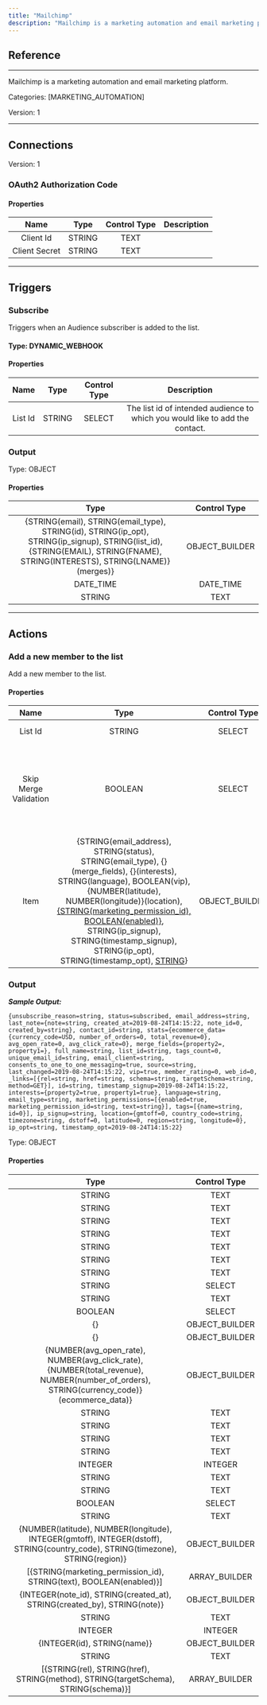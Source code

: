 ```yaml
---
title: "Mailchimp"
description: "Mailchimp is a marketing automation and email marketing platform."
---
```

## Reference
<hr />

Mailchimp is a marketing automation and email marketing platform.


Categories: [MARKETING_AUTOMATION]


Version: 1

<hr />



## Connections

Version: 1


### OAuth2 Authorization Code

#### Properties

|      Name      |     Type     |     Control Type     |     Description     |
|:--------------:|:------------:|:--------------------:|:-------------------:|
| Client Id | STRING | TEXT  |  |
| Client Secret | STRING | TEXT  |  |





<hr />



## Triggers


### Subscribe
Triggers when an Audience subscriber is added to the list.

#### Type: DYNAMIC_WEBHOOK
#### Properties

|      Name      |     Type     |     Control Type     |     Description     |
|:--------------:|:------------:|:--------------------:|:-------------------:|
| List Id | STRING | SELECT  |  The list id of intended audience to which you would like to add the contact.  |


### Output



Type: OBJECT

#### Properties

|     Type     |     Control Type     |
|:------------:|:--------------------:|
| {STRING(email), STRING(email_type), STRING(id), STRING(ip_opt), STRING(ip_signup), STRING(list_id), {STRING(EMAIL), STRING(FNAME), STRING(INTERESTS), STRING(LNAME)}(merges)} | OBJECT_BUILDER  |
| DATE_TIME | DATE_TIME  |
| STRING | TEXT  |






<hr />



## Actions


### Add a new member to the list
Add a new member to the list.

#### Properties

|      Name      |     Type     |     Control Type     |     Description     |
|:--------------:|:------------:|:--------------------:|:-------------------:|
| List Id | STRING | SELECT  |  The unique ID for the list.  |
| Skip Merge Validation | BOOLEAN | SELECT  |  If skip_merge_validation is true, member data will be accepted without merge field values, even if the merge field is usually required. This defaults to false.  |
| Item | {STRING(email_address), STRING(status), STRING(email_type), {}(merge_fields), {}(interests), STRING(language), BOOLEAN(vip), {NUMBER(latitude), NUMBER(longitude)}(location), [{STRING(marketing_permission_id), BOOLEAN(enabled)}](marketing_permissions), STRING(ip_signup), STRING(timestamp_signup), STRING(ip_opt), STRING(timestamp_opt), [STRING](tags)} | OBJECT_BUILDER  |  |


### Output


___Sample Output:___

```{unsubscribe_reason=string, status=subscribed, email_address=string, last_note={note=string, created_at=2019-08-24T14:15:22, note_id=0, created_by=string}, contact_id=string, stats={ecommerce_data={currency_code=USD, number_of_orders=0, total_revenue=0}, avg_open_rate=0, avg_click_rate=0}, merge_fields={property2=, property1=}, full_name=string, list_id=string, tags_count=0, unique_email_id=string, email_client=string, consents_to_one_to_one_messaging=true, source=string, last_changed=2019-08-24T14:15:22, vip=true, member_rating=0, web_id=0, _links=[{rel=string, href=string, schema=string, targetSchema=string, method=GET}], id=string, timestamp_signup=2019-08-24T14:15:22, interests={property2=true, property1=true}, language=string, email_type=string, marketing_permissions=[{enabled=true, marketing_permission_id=string, text=string}], tags=[{name=string, id=0}], ip_signup=string, location={gmtoff=0, country_code=string, timezone=string, dstoff=0, latitude=0, region=string, longitude=0}, ip_opt=string, timestamp_opt=2019-08-24T14:15:22}```



Type: OBJECT

#### Properties

|     Type     |     Control Type     |
|:------------:|:--------------------:|
| STRING | TEXT  |
| STRING | TEXT  |
| STRING | TEXT  |
| STRING | TEXT  |
| STRING | TEXT  |
| STRING | TEXT  |
| STRING | TEXT  |
| STRING | SELECT  |
| STRING | TEXT  |
| BOOLEAN | SELECT  |
| {} | OBJECT_BUILDER  |
| {} | OBJECT_BUILDER  |
| {NUMBER(avg_open_rate), NUMBER(avg_click_rate), {NUMBER(total_revenue), NUMBER(number_of_orders), STRING(currency_code)}(ecommerce_data)} | OBJECT_BUILDER  |
| STRING | TEXT  |
| STRING | TEXT  |
| STRING | TEXT  |
| STRING | TEXT  |
| INTEGER | INTEGER  |
| STRING | TEXT  |
| STRING | TEXT  |
| BOOLEAN | SELECT  |
| STRING | TEXT  |
| {NUMBER(latitude), NUMBER(longitude), INTEGER(gmtoff), INTEGER(dstoff), STRING(country_code), STRING(timezone), STRING(region)} | OBJECT_BUILDER  |
| [{STRING(marketing_permission_id), STRING(text), BOOLEAN(enabled)}] | ARRAY_BUILDER  |
| {INTEGER(note_id), STRING(created_at), STRING(created_by), STRING(note)} | OBJECT_BUILDER  |
| STRING | TEXT  |
| INTEGER | INTEGER  |
| {INTEGER(id), STRING(name)} | OBJECT_BUILDER  |
| STRING | TEXT  |
| [{STRING(rel), STRING(href), STRING(method), STRING(targetSchema), STRING(schema)}] | ARRAY_BUILDER  |





